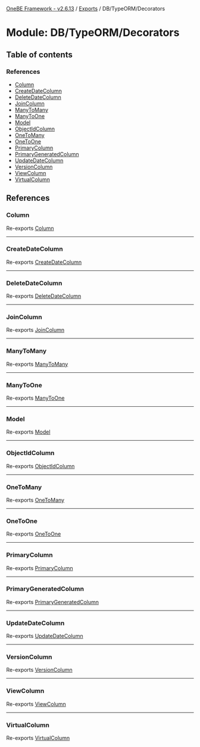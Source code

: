 [OneBE Framework - v2.6.13](../README.md) / [Exports](../modules.md) / DB/TypeORM/Decorators

# Module: DB/TypeORM/Decorators

## Table of contents

### References

- [Column](DB_TypeORM_Decorators.md#column)
- [CreateDateColumn](DB_TypeORM_Decorators.md#createdatecolumn)
- [DeleteDateColumn](DB_TypeORM_Decorators.md#deletedatecolumn)
- [JoinColumn](DB_TypeORM_Decorators.md#joincolumn)
- [ManyToMany](DB_TypeORM_Decorators.md#manytomany)
- [ManyToOne](DB_TypeORM_Decorators.md#manytoone)
- [Model](DB_TypeORM_Decorators.md#model)
- [ObjectIdColumn](DB_TypeORM_Decorators.md#objectidcolumn)
- [OneToMany](DB_TypeORM_Decorators.md#onetomany)
- [OneToOne](DB_TypeORM_Decorators.md#onetoone)
- [PrimaryColumn](DB_TypeORM_Decorators.md#primarycolumn)
- [PrimaryGeneratedColumn](DB_TypeORM_Decorators.md#primarygeneratedcolumn)
- [UpdateDateColumn](DB_TypeORM_Decorators.md#updatedatecolumn)
- [VersionColumn](DB_TypeORM_Decorators.md#versioncolumn)
- [ViewColumn](DB_TypeORM_Decorators.md#viewcolumn)
- [VirtualColumn](DB_TypeORM_Decorators.md#virtualcolumn)

## References

### Column

Re-exports [Column](DB_TypeORM_Decorators_Column.md#column)

___

### CreateDateColumn

Re-exports [CreateDateColumn](DB_TypeORM_Decorators_Column.md#createdatecolumn)

___

### DeleteDateColumn

Re-exports [DeleteDateColumn](DB_TypeORM_Decorators_Column.md#deletedatecolumn)

___

### JoinColumn

Re-exports [JoinColumn](DB_TypeORM_Decorators_Relation.md#joincolumn)

___

### ManyToMany

Re-exports [ManyToMany](DB_TypeORM_Decorators_Relation.md#manytomany)

___

### ManyToOne

Re-exports [ManyToOne](DB_TypeORM_Decorators_Relation.md#manytoone)

___

### Model

Re-exports [Model](DB_TypeORM_Decorators_Model.md#model)

___

### ObjectIdColumn

Re-exports [ObjectIdColumn](DB_TypeORM_Decorators_Column.md#objectidcolumn)

___

### OneToMany

Re-exports [OneToMany](DB_TypeORM_Decorators_Relation.md#onetomany)

___

### OneToOne

Re-exports [OneToOne](DB_TypeORM_Decorators_Relation.md#onetoone)

___

### PrimaryColumn

Re-exports [PrimaryColumn](DB_TypeORM_Decorators_Column.md#primarycolumn)

___

### PrimaryGeneratedColumn

Re-exports [PrimaryGeneratedColumn](DB_TypeORM_Decorators_Column.md#primarygeneratedcolumn)

___

### UpdateDateColumn

Re-exports [UpdateDateColumn](DB_TypeORM_Decorators_Column.md#updatedatecolumn)

___

### VersionColumn

Re-exports [VersionColumn](DB_TypeORM_Decorators_Column.md#versioncolumn)

___

### ViewColumn

Re-exports [ViewColumn](DB_TypeORM_Decorators_Column.md#viewcolumn)

___

### VirtualColumn

Re-exports [VirtualColumn](DB_TypeORM_Decorators_Column.md#virtualcolumn)
